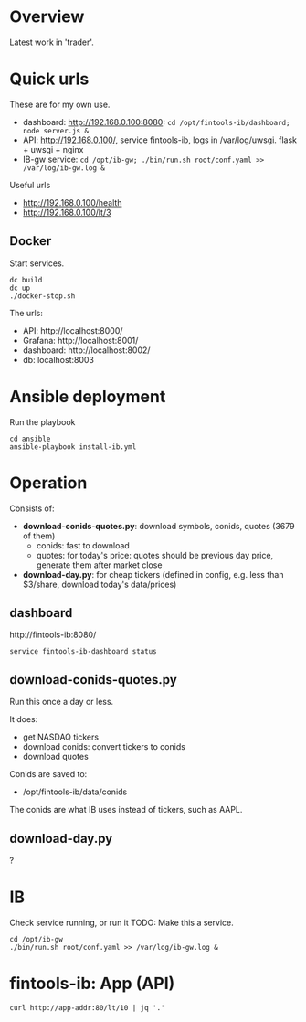 # Overview
Latest work in 'trader'.

# Quick urls
These are for my own use.

- dashboard: http://192.168.0.100:8080: `cd /opt/fintools-ib/dashboard; node server.js &`
- API: http://192.168.0.100/, service fintools-ib, logs in /var/log/uwsgi. flask + uwsgi + nginx
- IB-gw service: `cd /opt/ib-gw; ./bin/run.sh root/conf.yaml >> /var/log/ib-gw.log &`

Useful urls
- http://192.168.0.100/health
- http://192.168.0.100/lt/3

## Docker
Start services.
```
dc build
dc up
./docker-stop.sh
```

The urls:  
- API: http://localhost:8000/
- Grafana: http://localhost:8001/
- dashboard: http://localhost:8002/
- db: localhost:8003

# Ansible deployment

Run the playbook
```
cd ansible
ansible-playbook install-ib.yml
```

# Operation
Consists of:

- **download-conids-quotes.py**: download symbols, conids, quotes (3679 of them)
    - conids: fast to download
    - quotes: for today's price: quotes should be previous day price, generate them after market close
- **download-day.py**: for cheap tickers (defined in config, e.g. less than $3/share, download today's data/prices)

## dashboard
http://fintools-ib:8080/
```
service fintools-ib-dashboard status
```



## download-conids-quotes.py
Run this once a day or less.  

It does:
- get NASDAQ tickers
- download conids: convert tickers to conids
- download quotes

Conids are saved to:

- /opt/fintools-ib/data/conids

The conids are what IB uses instead of tickers, such as AAPL.

## download-day.py
?

# IB
Check service running, or run it
TODO: Make this a service.
```
cd /opt/ib-gw
./bin/run.sh root/conf.yaml >> /var/log/ib-gw.log &
```

# fintools-ib: App (API)
```
curl http://app-addr:80/lt/10 | jq '.'
```
